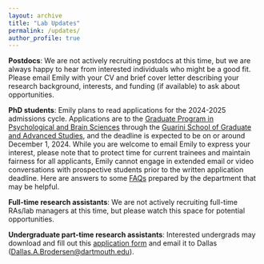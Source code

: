 ```yaml
---
layout: archive
title: "Lab Updates"
permalink: /updates/
author_profile: true
---
```


**Postdocs**: We are not actively recruiting postdocs at this time, but we are always happy to hear from interested individuals who might be a good fit. Please email Emily with your CV and brief cover letter describing your research background, interests, and funding (if available) to ask about opportunities.

**PhD students**: Emily plans to read applications for the 2024-2025 admissions cycle. Applications are to the [Graduate Program in Psychological and Brain Sciences](https://pbs.dartmouth.edu/graduate-program-psychological-and-brain-sciences)  through the [Guarini School of Graduate and Advanced Studies](https://graduate.dartmouth.edu/), and the deadline is expected to be on or around December 1, 2024. While you are welcome to email Emily to express your interest, please note that to protect time for current trainees and maintain fairness for all applicants, Emily cannot engage in extended email or video conversations with prospective students prior to the written application deadline. Here are answers to some [FAQs](https://pbs.dartmouth.edu/menufeature/graduate/graduate-admissions/admissions-faqs) prepared by the department that may be helpful. 

**Full-time research assistants**: We are not actively recruiting full-time RAs/lab managers at this time, but please watch this space for potential opportunities.

**Undergraduate part-time research assistants**: Interested undergrads may download and fill out this [application form](https://docs.google.com/document/d/1H8h81wR3fhLtSqz9fHBuGSeMfg4uh3roMfOQKEbQvIs/edit?usp=sharing) and email it to Dallas ([Dallas.A.Brodersen@dartmouth.edu](mailto:Dallas.A.Brodersen@dartmouth.edu)).
